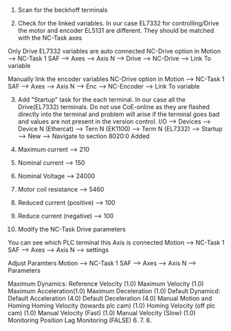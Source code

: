 
1. Scan for the beckhoff terminals

2. Check for the linked variables. In our case EL7332 for controlling/Drive the motor and encoder EL5131 are different. They should be matched with the NC-Task axes

Only Drive EL7332 variables are auto connected
NC-Drive option in Motion --> NC-Task 1 SAF --> Axes --> Axis N --> Drive --> NC-Drive --> Link To variable

Manually link the encoder variables
NC-Drive option in Motion --> NC-Task 1 SAF --> Axes --> Axis N --> Enc --> NC-Encoder --> Link To variable


3. Add "Startup" task for the each terminal. In our case all the Drive(EL7332) terminals. Do not use CoE-online as they are flashed directly into the terminal and problem will arise if the terminal goes bad and values are not present in the version control.
  I/O --> Devices --> Device N (Ethercat) --> Tern N (EK1100) --> Term N (EL7332) --> Startup --> New --> Navigate to section 8020:0
Added
  1. Maximum current --> 210
  2. Nominal current --> 150
  3. Nominal Voltage  --> 24000
  4. Motor coil resistance --> 5460
  5. Reduced current (positive) --> 100
  6. Reduce current (negative) --> 100

5. Modify the NC-Task Drive parameters

  You can see which PLC terminal this Axis is connected
   Motion --> NC-Task 1 SAF --> Axes --> Axis N --> settings 

   Adjust Paramters 
  Motion --> NC-Task 1 SAF --> Axes --> Axis N --> Parameters

  Maximum Dynamics:
    Reference Velocity (1.0)
    Maximum Velocity (1.0)
    Maximum Acceleration(1.0)
    Maximum Deceleration (1.0)
Default Dynamicd:
  Default Acceleration (4.0)
  Default Deceleration (4.0)
Manual Motion and Homing
  Homing Velocity (towards plc cam) (1.0)
  Homing Velocity (off plc cam) (1.0)
  Manual Velocity (Fast) (1.0)
  Manual Velocity (Slow) (1.0)
Monitoring
  Position Lag Monitoring (FALSE)
6. 
7.
8. 
